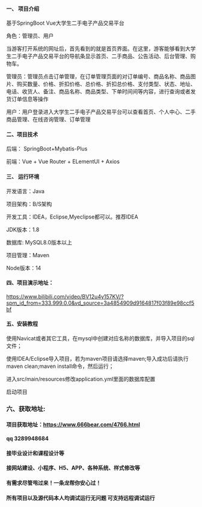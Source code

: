 

#### 一、 项目介绍
基于SpringBoot Vue大学生二手电子产品交易平台

角色：管理员、用户

当游客打开系统的网址后，首先看到的就是首页界面。在这里，游客能够看到大学生二手电子产品交易平台的导航条显示首页、二手商品、公告活动、后台管理、购物车。

管理员：管理员点击订单管理，在订单管理页面的对订单编号、商品名称、商品图片、购买数量、价格、折扣价格、总价格、折扣总价格、支付类型、状态、地址、电话、收货人、备注、商品名称、商品类型、下单时间间等内容，进行查询或者发货订单信息等操作

用户：用户登录进入大学生二手电子产品交易平台可以查看首页、个人中心、二手商品管理、在线咨询管理、订单管理
#### 二、项目技术
后端： SpringBoot+Mybatis-Plus

前端：Vue + Vue Router + ELementUI + Axios

#### 三、 运行环境
开发语言：Java

项目架构：B/S架构

开发工具：IDEA，Eclipse,Myeclipse都可以。推荐IDEA

JDK版本：1.8

数据库: MySQL8.0版本以上

项目管理：Maven

Node版本：14

#### 四、项目演示地址：

https://www.bilibili.com/video/BV12u4y157KV/?spm_id_from=333.999.0.0&vd_source=3a4854909d9164817f03f89e98ccf5bf

#### 五、安装教程
使用Navicat或者其它工具，在mysql中创建对应名称的数据库，并导入项目的sql文件；

使用IDEA/Eclipse导入项目，若为maven项目请选择maven;导入成功后请执行maven clean;maven install命令，然后运行；

进入src/main/resources修改application.yml里面的数据库配置

启动项目


### 六、获取地址:
#### 项目获取地址：https://www.666bear.com/4766.html
#### qq 3289948684
#### 接毕业设计和课程设计等
#### 接网站建设、小程序、H5、APP、各种系统、样式修改等
#### 有需求尽管甩过来！一条龙帮你安心过！
#### 所有项目以及源代码本人均调试运行无问题 可支持远程调试运行





